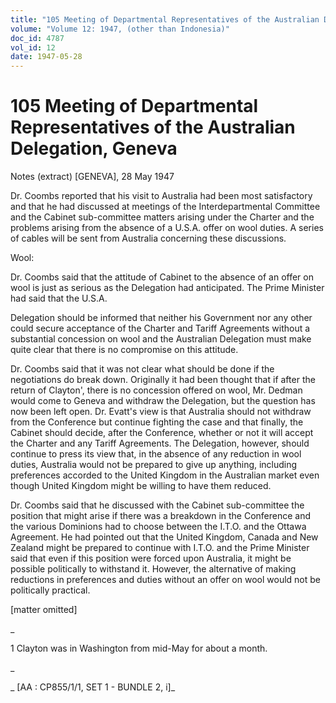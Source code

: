 ```yaml
---
title: "105 Meeting of Departmental Representatives of the Australian Delegation, Geneva"
volume: "Volume 12: 1947, (other than Indonesia)"
doc_id: 4787
vol_id: 12
date: 1947-05-28
---
```


# 105 Meeting of Departmental Representatives of the Australian Delegation, Geneva

Notes (extract) [GENEVA], 28 May 1947

Dr. Coombs reported that his visit to Australia had been most satisfactory and that he had discussed at meetings of the Interdepartmental Committee and the Cabinet sub-committee matters arising under the Charter and the problems arising from the absence of a U.S.A. offer on wool duties. A series of cables will be sent from Australia concerning these discussions.

Wool:

Dr. Coombs said that the attitude of Cabinet to the absence of an offer on wool is just as serious as the Delegation had anticipated. The Prime Minister had said that the U.S.A.

Delegation should be informed that neither his Government nor any other could secure acceptance of the Charter and Tariff Agreements without a substantial concession on wool and the Australian Delegation must make quite clear that there is no compromise on this attitude.

Dr. Coombs said that it was not clear what should be done if the negotiations do break down. Originally it had been thought that if after the return of Clayton', there is no concession offered on wool, Mr. Dedman would come to Geneva and withdraw the Delegation, but the question has now been left open. Dr. Evatt's view is that Australia should not withdraw from the Conference but continue fighting the case and that finally, the Cabinet should decide, after the Conference, whether or not it will accept the Charter and any Tariff Agreements. The Delegation, however, should continue to press its view that, in the absence of any reduction in wool duties, Australia would not be prepared to give up anything, including preferences accorded to the United Kingdom in the Australian market even though United Kingdom might be willing to have them reduced.

Dr. Coombs said that he discussed with the Cabinet sub-committee the position that might arise if there was a breakdown in the Conference and the various Dominions had to choose between the I.T.O. and the Ottawa Agreement. He had pointed out that the United Kingdom, Canada and New Zealand might be prepared to continue with I.T.O. and the Prime Minister said that even if this position were forced upon Australia, it might be possible politically to withstand it. However, the alternative of making reductions in preferences and duties without an offer on wool would not be politically practical.

[matter omitted]

_

1 Clayton was in Washington from mid-May for about a month.

_

_ [AA : CP855/1/1, SET 1 - BUNDLE 2, i]_
